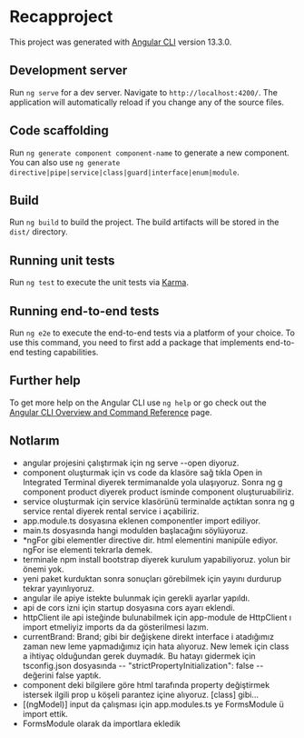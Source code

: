 # Recapproject

This project was generated with [Angular CLI](https://github.com/angular/angular-cli) version 13.3.0.

## Development server

Run `ng serve` for a dev server. Navigate to `http://localhost:4200/`. The application will automatically reload if you change any of the source files.

## Code scaffolding

Run `ng generate component component-name` to generate a new component. You can also use `ng generate directive|pipe|service|class|guard|interface|enum|module`.

## Build

Run `ng build` to build the project. The build artifacts will be stored in the `dist/` directory.

## Running unit tests

Run `ng test` to execute the unit tests via [Karma](https://karma-runner.github.io).

## Running end-to-end tests

Run `ng e2e` to execute the end-to-end tests via a platform of your choice. To use this command, you need to first add a package that implements end-to-end testing capabilities.

## Further help

To get more help on the Angular CLI use `ng help` or go check out the [Angular CLI Overview and Command Reference](https://angular.io/cli) page.



## Notlarım
- angular projesini çalıştırmak için ng serve --open diyoruz.
- component oluşturmak için vs code da klasöre sağ tıkla Open in Integrated Terminal diyerek termimanalde yola ulaşıyoruz. Sonra ng g component product diyerek product isminde component oluşturuabiliriz.
- service oluşturmak için service klasörünü terminalde açtıktan sonra ng g service rental diyerek rental service i açabiliriz.
- app.module.ts dosyasına eklenen componentler import ediliyor.
- main.ts dosyasında hangi modulden başlacağını söylüyoruz.
- *ngFor gibi elementler directive dir. html elementini manipüle ediyor. ngFor ise elementi tekrarla demek.
- terminale npm install bootstrap diyerek kurulum yapabiliyoruz. yolun bir önemi yok.
- yeni paket kurduktan sonra sonuçları görebilmek için yayını durdurup tekrar yayınlıyoruz.
- angular ile apiye istekte bulunmak için gerekli ayarlar yapıldı.
- api de cors izni için startup dosyasına cors ayarı eklendi.
- httpClient ile api isteğinde bulunabilmek için app-module de HttpClient ı import etmeliyiz imports da da gösterilmesi lazım.
- currentBrand: Brand; gibi bir değişkene direkt interface i atadığımız zaman new leme yapmadığımız için hata alıyoruz. New lemek için class a ihtiyaç olduğundan gerek duymadık. Bu hatayı gidermek için tsconfig.json dosyasında --  "strictPropertyInitialization": false -- değerini false yaptık. 
- component deki bilgilere göre html tarafında property değiştirmek istersek ilgili prop u köşeli parantez içine alıyoruz. [class] gibi...
- [(ngModel)] input da çalışması için app.modules.ts ye FormsModule ü import ettik.
- FormsModule olarak da importlara ekledik